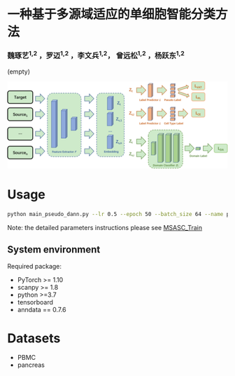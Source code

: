 # 一种基于多源域适应的单细胞智能分类方法
### 魏琢艺<sup>1,2</sup> ，罗迈<sup>1,2</sup> ，李文兵<sup>1,2</sup>， 曾远松<sup>1,2</sup> ，杨跃东<sup>1,2</sup>


 (empty)
       


![model structure](Workflow.png)



# Usage
```bash
python main_pseudo_dann.py --lr 0.5 --epoch 50 --batch_size 64 --name pbmc_ding --cuda 0
```
Note: the detailed parameters instructions please see [MSASC_Train](https://github.com/biomed-AI/MSASC/blob/main/main_pseudo_dann.py)


## System environment
Required package:
- PyTorch >= 1.10
- scanpy >= 1.8
- python >=3.7
- tensorboard
- anndata == 0.7.6

# Datasets

 -  PBMC
 -  pancreas
